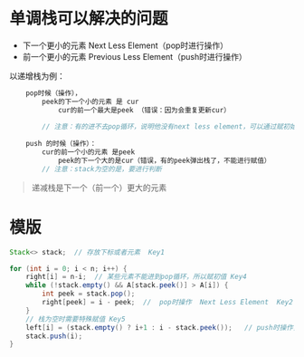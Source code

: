 # 单调栈可以解决的问题

- 下一个更小的元素 Next Less Element（pop时进行操作）
- 前一个更小的元素 Previous Less Element（push时进行操作）


以递增栈为例：
```Java
    pop时候（操作），
        peek的下一个小的元素 是 cur
            cur的前一个最大是peek （错误：因为会重复更新cur）
        
        // 注意：有的进不去pop循环，说明他没有next less element，可以通过赋初始值进行处理
        
    push 的时候（操作）：
        cur的前一个小的元素 是peek
            peek的下一个大的是cur（错误，有的peek弹出栈了，不能进行赋值）
        // 注意：stack为空的是，要进行判断
```

> 递减栈是下一个（前一个）更大的元素

# 模版

```Java
Stack<> stack;  // 存放下标或者元素  Key1

for (int i = 0; i < n; i++) {
    right[i] = n-i;  // 某些元素不能进到pop循环，所以赋初值 Key4
    while (!stack.empty() && A[stack.peek()] > A[i]) {
        int peek = stack.pop();
        right[peek] = i - peek;  //  pop时操作  Next Less Element  Key2
    }
    // 栈为空时需要特殊赋值 Key5
    left[i] = (stack.empty() ? i+1 : i - stack.peek());   // push时操作，Previous Less Element   Key3
    stack.push(i);
}
```